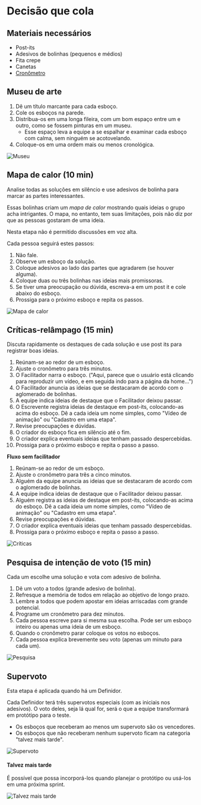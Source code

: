 # Decisão que cola

## Materiais necessários
- Post-its
- Adesivos de bolinhas (pequenos e médios)
- Fita crepe
- Canetas
- [Cronômetro](http://timeronline.com.br)

## Museu de arte

1. Dê um título marcante para cada esboço.
2. Cole os esboços na parede.
2. Distribua-os em uma longa fileira, com um bom espaço entre um e outro, como se fossem pinturas em um museu.
    - Esse espaço leva a equipe a se espalhar e examinar cada esboço com calma, sem ninguém se acotovelando.
3. Coloque-os em uma ordem mais ou menos cronológica.

![Museu](https://i.imgur.com/ZS2XNI7.jpg)

## Mapa de calor (10 min)

Analise todas as soluções em silêncio e use adesivos de bolinha para marcar as partes interessantes.

Essas bolinhas criam um *mapa de calor* mostrando quais ideias o grupo acha intrigantes. O mapa, no entanto, tem suas limitações, pois não diz por que as pessoas gostaram de uma ideia.

Nesta etapa não é permitido discussões em voz alta.

Cada pessoa seguirá estes passos:
1. Não fale.
2. Observe um esboço da solução.
3. Coloque adesivos ao lado das partes que agradarem (se houver alguma).
4. Coloque duas ou três bolinhas nas ideias mais promissoras.
5. Se tiver uma preocupação ou dúvida, escreva-a em um post it e cole abaixo do esboço.
6. Prossiga para o próximo esboço e repita os passos.

![Mapa de calor](https://i.imgur.com/SpSmhTp.jpg)

## Críticas-relâmpago (15 min)

Discuta rapidamente os destaques de cada solução e use post its para registrar boas ideias.

1. Reúnam-se ao redor de um esboço.
2. Ajuste o cronômetro para três minutos.
3. O Facilitador narra o esboço. ("Aqui, parece que o usuário está clicando para reproduzir um vídeo, e em seguida indo para a página da home...")
4. O Facilitador anuncia as ideias que se destacaram de acordo com o aglomerado de bolinhas.
5. A equipe indica ideias de destaque que o Facilitador deixou passar.
6. O Escrevente registra ideias de destaque em post-its, colocando-as acima do esboço. Dê a cada ideia um nome simples, como "Vídeo de animação" ou "Cadastro em uma etapa".
7. Revise preocupações e dúvidas.
8. O criador do esboço fica em silêncio até o fim.
9. O criador explica eventuais ideias que tenham passado despercebidas.
10. Prossiga para o próximo esboço e repita o passo a passo.

**Fluxo sem facilitador**
1. Reúnam-se ao redor de um esboço.
2. Ajuste o cronômetro para três a cinco minutos.
3. Alguém da equipe anuncia as ideias que se destacaram de acordo com o aglomerado de bolinhas.
4. A equipe indica ideias de destaque que o Facilitador deixou passar.
5. Alguém registra as ideias de destaque em post-its, colocando-as acima do esboço. Dê a cada ideia um nome simples, como "Vídeo de animação" ou "Cadastro em uma etapa".
6. Revise preocupações e dúvidas.
7. O criador explica eventuais ideias que tenham passado despercebidas.
8. Prossiga para o próximo esboço e repita o passo a passo.

![Críticas](https://i.imgur.com/9X6z0Bz.jpg)

## Pesquisa de intenção de voto (15 min)

Cada um escolhe uma solução e vota com adesivo de bolinha.

1. Dê um voto a todos (grande adesivo de bolinha).
2. Refresque a memória de todos em relação ao objetivo de longo prazo.
3. Lembre a todos que podem apostar em ideias arriscadas com grande potencial.
4. Programe um cronômetro para dez minutos.
5. Cada pessoa escreve para si mesma sua escolha. Pode ser um esboço inteiro ou apenas uma ideia de um esboço.
6. Quando o cronômetro parar coloque os votos no esboços.
7. Cada pessoa explica brevemente seu voto (apenas um minuto para cada um).

![Pesquisa](https://i.imgur.com/xhxPF80.jpg)

## Supervoto

Esta etapa é aplicada quando há um Definidor.

Cada Definidor terá três supervotos especiais (com as iniciais nos adesivos). O voto deles, seja lá qual for, será o que a equipe transformará em protótipo para o teste.

- Os esboços que receberam ao menos um supervoto são os vencedores.
- Os esboços que não receberam nenhum supervoto ficam na categoria "talvez mais tarde".

![Supervoto](https://i.imgur.com/Rx95yHY.jpg)

#### Talvez mais tarde
É possível que possa incorporá-los quando planejar o protótipo ou usá-los em uma próxima sprint.

![Talvez mais tarde](https://i.imgur.com/QqwdLzE.jpg)
